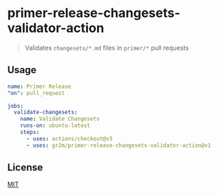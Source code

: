 # primer-release-changesets-validator-action

> Validates `changesets/*.md` files in `primer/*` pull requests

## Usage

```yaml
name: Primer Release
"on": pull_request

jobs:
  validate-changesets:
    name: Validate Changesets
    runs-on: ubuntu-latest
    steps:
      - uses: actions/checkout@v3
      - uses: gr2m/primer-release-changesets-validator-action@v1
```

## License

[MIT](LICENSE)
